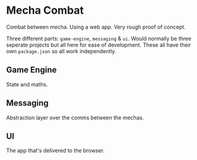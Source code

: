 # Mecha Combat
Combat between mecha.  Using a web app.  Very rough proof of concept.

Three different parts: `game-engine`, `messaging` & `ui`.  Would normally be three seperate projects but all here for ease of development.  These all have their own `package.json` so all work independently.

## Game Engine
State and maths.

## Messaging
Abstraction layer over the comms between the mechas.

## UI
The app that's delivered to the browser.
